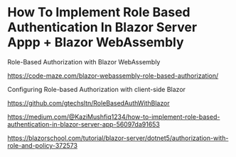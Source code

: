 # How To Implement Role Based Authentication In Blazor Server Appp + Blazor WebAssembly

Role-Based Authorization with Blazor WebAssembly

https://code-maze.com/blazor-webassembly-role-based-authorization/

Configuring Role-based Authorization with client-side Blazor

https://github.com/gtechsltn/RoleBasedAuthWithBlazor

https://medium.com/@KaziMushfiq1234/how-to-implement-role-based-authentication-in-blazor-server-app-56097da91653

https://blazorschool.com/tutorial/blazor-server/dotnet5/authorization-with-role-and-policy-372573
